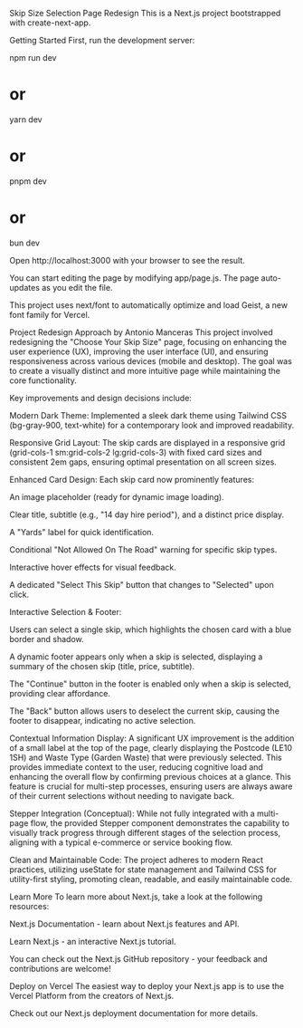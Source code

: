 Skip Size Selection Page Redesign
This is a Next.js project bootstrapped with create-next-app.

Getting Started
First, run the development server:

npm run dev

# or

yarn dev

# or

pnpm dev

# or

bun dev

Open http://localhost:3000 with your browser to see the result.

You can start editing the page by modifying app/page.js. The page auto-updates as you edit the file.

This project uses next/font to automatically optimize and load Geist, a new font family for Vercel.

Project Redesign Approach by Antonio Manceras
This project involved redesigning the "Choose Your Skip Size" page, focusing on enhancing the user experience (UX), improving the user interface (UI), and ensuring responsiveness across various devices (mobile and desktop). The goal was to create a visually distinct and more intuitive page while maintaining the core functionality.

Key improvements and design decisions include:

Modern Dark Theme: Implemented a sleek dark theme using Tailwind CSS (bg-gray-900, text-white) for a contemporary look and improved readability.

Responsive Grid Layout: The skip cards are displayed in a responsive grid (grid-cols-1 sm:grid-cols-2 lg:grid-cols-3) with fixed card sizes and consistent 2em gaps, ensuring optimal presentation on all screen sizes.

Enhanced Card Design: Each skip card now prominently features:

An image placeholder (ready for dynamic image loading).

Clear title, subtitle (e.g., "14 day hire period"), and a distinct price display.

A "Yards" label for quick identification.

Conditional "Not Allowed On The Road" warning for specific skip types.

Interactive hover effects for visual feedback.

A dedicated "Select This Skip" button that changes to "Selected" upon click.

Interactive Selection & Footer:

Users can select a single skip, which highlights the chosen card with a blue border and shadow.

A dynamic footer appears only when a skip is selected, displaying a summary of the chosen skip (title, price, subtitle).

The "Continue" button in the footer is enabled only when a skip is selected, providing clear affordance.

The "Back" button allows users to deselect the current skip, causing the footer to disappear, indicating no active selection.

Contextual Information Display: A significant UX improvement is the addition of a small label at the top of the page, clearly displaying the Postcode (LE10 1SH) and Waste Type (Garden Waste) that were previously selected. This provides immediate context to the user, reducing cognitive load and enhancing the overall flow by confirming previous choices at a glance. This feature is crucial for multi-step processes, ensuring users are always aware of their current selections without needing to navigate back.

Stepper Integration (Conceptual): While not fully integrated with a multi-page flow, the provided Stepper component demonstrates the capability to visually track progress through different stages of the selection process, aligning with a typical e-commerce or service booking flow.

Clean and Maintainable Code: The project adheres to modern React practices, utilizing useState for state management and Tailwind CSS for utility-first styling, promoting clean, readable, and easily maintainable code.

Learn More
To learn more about Next.js, take a look at the following resources:

Next.js Documentation - learn about Next.js features and API.

Learn Next.js - an interactive Next.js tutorial.

You can check out the Next.js GitHub repository - your feedback and contributions are welcome!

Deploy on Vercel
The easiest way to deploy your Next.js app is to use the Vercel Platform from the creators of Next.js.

Check out our Next.js deployment documentation for more details.
